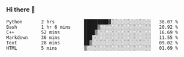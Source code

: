 ### Hi there 👋

<!--START_SECTION:waka-->

```text
Python       2 hrs           █████████▓░░░░░░░░░░░░░░░   38.07 %
Bash         1 hr 6 mins     █████▒░░░░░░░░░░░░░░░░░░░   20.92 %
C++          52 mins         ████▒░░░░░░░░░░░░░░░░░░░░   16.69 %
Markdown     36 mins         ███░░░░░░░░░░░░░░░░░░░░░░   11.55 %
Text         28 mins         ██▒░░░░░░░░░░░░░░░░░░░░░░   09.02 %
HTML         5 mins          ▒░░░░░░░░░░░░░░░░░░░░░░░░   01.69 %
```

<!--END_SECTION:waka-->

